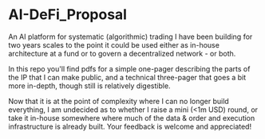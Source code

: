 # AI-DeFi_Proposal
An AI platform for systematic (algorithmic) trading I have been building for two years scales to the point it could be used either as in-house architecture at a fund or to govern a decentralized network - or both.

In this repo you'll find pdfs for a simple one-pager describing the parts of the IP that I can make public, and a technical three-pager that goes a bit more in-depth, though still is relatively digestible.  

Now that it is at the point of complexity where I can no longer build everything, I am undecided as to whether I raise a mini (<1m USD) round, or take it in-house somewhere where much of the data & order and execution infrastructure is already built.  Your feedback is welcome and appreciated! 
